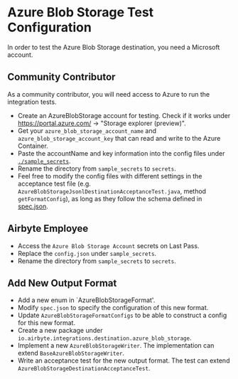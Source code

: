 # Azure Blob Storage Test Configuration

In order to test the Azure Blob Storage destination, you need a Microsoft account.

## Community Contributor

As a community contributor, you will need access to Azure to run the integration tests.

- Create an AzureBlobStorage account for testing. Check if it works under https://portal.azure.com/ -> "Storage explorer (preview)".
- Get your `azure_blob_storage_account_name` and `azure_blob_storage_account_key` that can read and write to the Azure Container.
- Paste the accountName and key information into the config files under [`./sample_secrets`](./sample_secrets).
- Rename the directory from `sample_secrets` to `secrets`.
- Feel free to modify the config files with different settings in the acceptance test file (e.g. `AzureBlobStorageJsonlDestinationAcceptanceTest.java`, method `getFormatConfig`), as long as they follow the schema defined in [spec.json](src/main/resources/spec.json).

## Airbyte Employee
- Access the `Azure Blob Storage Account` secrets on Last Pass.
- Replace the `config.json` under `sample_secrets`.
- Rename the directory from `sample_secrets` to `secrets`.

## Add New Output Format
- Add a new enum in `AzureBlobStorageFormat'.
- Modify `spec.json` to specify the configuration of this new format.
- Update `AzureBlobStorageFormatConfigs` to be able to construct a config for this new format.
- Create a new package under `io.airbyte.integrations.destination.azure_blob_storage`.
- Implement a new `AzureBlobStorageWriter`. The implementation can extend `BaseAzureBlobStorageWriter`.
- Write an acceptance test for the new output format. The test can extend `AzureBlobStorageDestinationAcceptanceTest`.
